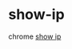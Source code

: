 show-ip
=======

chrome [show ip](https://chrome.google.com/webstore/detail/show-ip/nfdipejbaaclaioanjipeblnbplaeabl)
